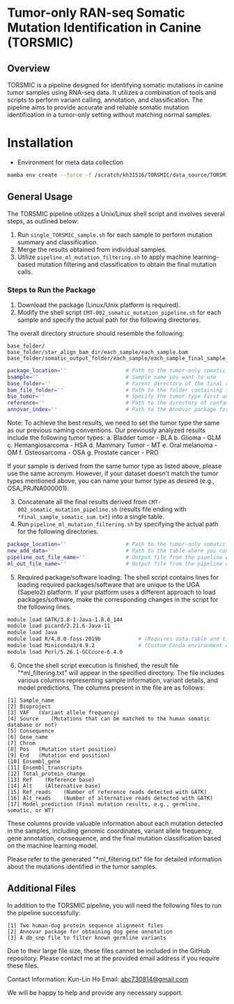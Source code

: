# Tumor-only RAN-seq Somatic Mutation Identification in Canine (TORSMIC)

## Overview

TORSMIC is a pipeline designed for identifying somatic mutations in canine tumor samples using RNA-seq data. It utilizes a combination of tools and scripts to perform variant calling, annotation, and classification. The pipeline aims to provide accurate and reliable somatic mutation identification in a tumor-only setting without matching normal samples.

# Installation

- Environment for meta data collection

```bash
mamba env create --force -f /scratch/kh31516/TORSMIC/data_source/TORSMIC_env.yml --name TORSMIC
```

## General Usage

The TORSMIC pipeline utilizes a Unix/Linux shell script and involves several steps, as outlined below:

1. Run `single_TORSMIC_sample.sh` for each sample to perform mutation summary and classification.
2. Merge the results obtained from individual samples.
3. Utilize `pipeline_ml_mutation_filtering.sh` to apply machine learning-based mutation filtering and classification to obtain the final mutation calls.

### Steps to Run the Package

1. Download the package (Linux/Unix platform is required).
2. Modify the shell script `CMT-002_somatic_mutation_pipeline.sh` for each sample and specify the actual path for the following directories.

The overall directory structure should resemble the following:

```
base_folder/
base_folder/star_align_bam_dir/each_sample/each_sample.bam
base_folder/somatic_output_folder/each_sample/each_sample_final_sample_somatic_sum.txt
```

```bash
package_location=''                   # Path to the tumor-only somatic mutation identification package
bsample=''                            # Sample name you want to use
base_folder=''                        # Parent directory of the final results for each sample
bam_file_folder=''                    # Path to the folder containing the bam files aligned with STAR
bio_tumor=''                          # Specify the tumor type first and the project name separated by '_' (e.g., OSA_PRJNA000001), see also Note:
reference=''                          # Path to the directory of canfam3 reference sequence
annovar_index=''                      # Path to the Annovar package for gene annotation
```

Note:
To achieve the best results, we need to set the tumor type the same as our previous naming conventions. Our previously analyzed results include the following tumor types:
a. Bladder tumor - BLA
b. Glioma - GLM
c. Hemangiosarcoma - HSA
d. Mammary Tumor - MT
e. Oral melanoma - OM
f. Osteosarcoma - OSA
g. Prostate cancer - PRO

If your sample is derived from the same tumor type as listed above, please use the same acronym. However, if your dataset doesn't match the tumor types mentioned above, you can name your tumor type as desired (e.g., OSA_PRJNA000001).

3. Concatenate all the final results derived from `CMT-002_somatic_mutation_pipeline.sh` (results file ending with `*final_sample_somatic_sum.txt`) into a single table.
4. Run `pipeline_ml_mutation_filtering.sh` by specifying the actual path for the following directories.

```bash
package_location=''                   # Path to the tumor-only somatic mutation identification package
new_add_data=''                       # Path to the table where you concatenated the final results for each sample
pipeline_out_file_name=''             # Output file from the pipeline without machine learning predictions
ml_out_file_name=''                   # Output file from the pipeline with machine learning predictions
```

5. Required package/software loading: The shell script contains lines for loading required packages/software that are unique to the UGA (Sapelo2) platform. If your platform uses a different approach to load packages/software, make the corresponding changes in the script for the following lines.

```bash
module load GATK/3.8-1-Java-1.8.0_144
module load picard/2.21.6-Java-11
module load Java
module load R/4.0.0-foss-2019b            # (Requires data.table and tidyverse library installation)
module load Miniconda3/4.9.2              # (Custom Conda environment with Python 3)
module load Perl/5.26.1-GCCcore-6.4.0
```

6. Once the shell script execution is finished, the result file "\*ml_filtering.txt" will appear in the specified directory. The file includes various columns representing sample information, variant details, and model predictions. The columns present in the file are as follows:

```
[1] Sample_name
[2] Bioproject
[3] VAF   (Variant allele frequency)
[4] Source    (Mutations that can be matched to the human somatic database or not)
[5] Consequence
[6] Gene_name
[7] Chrom
[8] Pos   (Mutation start position)
[9] End   (Mutation end position)
[10] Ensembl_gene
[11] Ensembl_transcripts
[12] Total_protein_change
[13] Ref    (Reference base)
[14] Alt    (Alternative base)
[15] Ref_reads    (Number of reference reads detected with GATK)
[16] Alt_reads    (Number of alternative reads detected with GATK)
[17] Model_prediction (Final mutation results, e.g., germline, somatic, or WT)
```

These columns provide valuable information about each mutation detected in the samples, including genomic coordinates, variant allele frequency, gene annotation, consequence, and the final mutation classification based on the machine learning model.

Please refer to the generated "\*ml_filtering.txt" file for detailed information about the mutations identified in the tumor samples.

## Additional Files

In addition to the TORSMIC pipeline, you will need the following files to run the pipeline successfully:

```
[1] Two human-dog protein sequence alignment files
[2] Annovar package for obtaining dog gene annotation
[3] A db_snp file to filter known germline variants
```

Due to their large file size, these files cannot be included in the GitHub repository. Please contact me at the provided email address if you require these files.

Contact Information:
Kun-Lin Ho
Email: abc730814@gmail.com

We will be happy to help and provide any necessary support.
